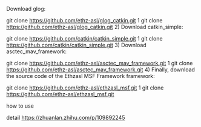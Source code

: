 Download glog:

git clone https://github.com/ethz-asl/glog_catkin.git
1
git clone https://github.com/ethz-asl/glog_catkin.git
2) Download catkin_simple:

git clone https://github.com/catkin/catkin_simple.git
1
git clone https://github.com/catkin/catkin_simple.git
3) Download asctec_mav_framework:

git clone https://github.com/ethz-asl/asctec_mav_framework.git
1
git clone https://github.com/ethz-asl/asctec_mav_framework.git
4) Finally, download the source code of the Ethzasl MSF Framework framework:

git clone https://github.com/ethz-asl/ethzasl_msf.git
1
git clone https://github.com/ethz-asl/ethzasl_msf.git



how to use

detail
https://zhuanlan.zhihu.com/p/109892245

